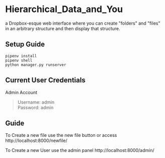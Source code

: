 # Hierarchical_Data_and_You
a Dropbox-esque web interface where you can create "folders" and "files" in an arbitrary structure and then display that structure.

## Setup Guide

`pipenv install`\
`pipenv shell`\
`python manager.py runserver`

## Current User Credentials
Admin Account
>Username: admin\
>Password: admin


## Guide

To Create a new file use the new file button or access http://localhost:8000/newfile/

To Create a new User use the admin panel http://localhost:8000/admin/